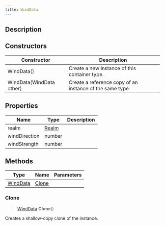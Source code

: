 ```yaml
---
title: WindData
---
```

## Description

## Constructors

| Constructor              | Description                                              |
| ------------------------ | -------------------------------------------------------- |
| WindData()               | Create a new instance of this container type.            |
| WindData(WindData other) | Create a reference copy of an instance of the same type. |

## Properties

| Name          | Type                               | Description |
| ------------- | ---------------------------------- | ----------- |
| realm         | [Realm](/vext/ref/fb/realm) |             |
| windDirection | number                             |             |
| windStrength  | number                             |             |

## Methods

| Type                                      | Name            | Parameters |
| ----------------------------------------- | --------------- | ---------- |
| [WindData](/vext/ref/client/class/winddata) | [Clone](#clone) |            |

### Clone

> [WindData](/vext/ref/client/class/winddata) **Clone**()

Creates a shallow-copy clone of the instance.
